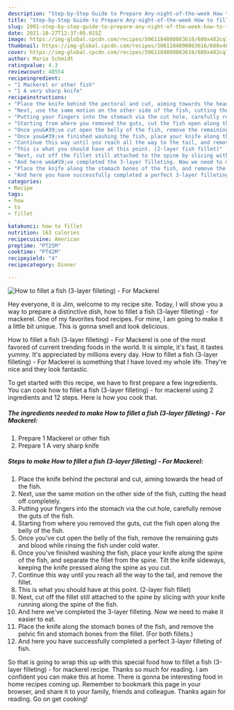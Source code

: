 ```yaml
---
description: "Step-by-Step Guide to Prepare Any-night-of-the-week How to fillet a fish (3-layer filleting) - For Mackerel"
title: "Step-by-Step Guide to Prepare Any-night-of-the-week How to fillet a fish (3-layer filleting) - For Mackerel"
slug: 2091-step-by-step-guide-to-prepare-any-night-of-the-week-how-to-fillet-a-fish-3-layer-filleting-for-mackerel
date: 2021-10-27T12:37:09.015Z
image: https://img-global.cpcdn.com/recipes/5061184890863616/680x482cq70/how-to-fillet-a-fish-3-layer-filleting-for-mackerel-recipe-main-photo.jpg
thumbnail: https://img-global.cpcdn.com/recipes/5061184890863616/680x482cq70/how-to-fillet-a-fish-3-layer-filleting-for-mackerel-recipe-main-photo.jpg
cover: https://img-global.cpcdn.com/recipes/5061184890863616/680x482cq70/how-to-fillet-a-fish-3-layer-filleting-for-mackerel-recipe-main-photo.jpg
author: Mario Schmidt
ratingvalue: 4.3
reviewcount: 48554
recipeingredient:
- "1 Mackerel or other fish"
- "1 A very sharp knife"
recipeinstructions:
- "Place the knife behind the pectoral and cut, aiming towards the head of the fish."
- "Next, use the same motion on the other side of the fish, cutting the head off completely."
- "Putting your fingers into the stomach via the cut hole, carefully remove the guts of the fish."
- "Starting from where you removed the guts, cut the fish open along the belly of the fish."
- "Once you&#39;ve cut open the belly of the fish, remove the remaining guts and blood while rinsing the fish under cold water."
- "Once you&#39;ve finished washing the fish, place your knife along the spine of the fish, and separate the fillet from the spine. Tilt the knife sideways, keeping the knife pressed along the spine as you cut."
- "Continue this way until you reach all the way to the tail, and remove the fillet."
- "This is what you should have at this point. (2-layer fish fillet)"
- "Next, cut off the fillet still attached to the spine by slicing with your knife running along the spine of the fish."
- "And here we&#39;ve completed the 3-layer filleting. Now we need to make it easier to eat."
- "Place the knife along the stomach bones of the fish, and remove the pelvic fin and stomach bones from the fillet. (For both fillets.)"
- "And here you have successfully completed a perfect 3-layer filleting of fish."
categories:
- Recipe
tags:
- how
- to
- fillet

katakunci: how to fillet 
nutrition: 163 calories
recipecuisine: American
preptime: "PT25M"
cooktime: "PT42M"
recipeyield: "4"
recipecategory: Dinner

---
```



![How to fillet a fish (3-layer filleting) - For Mackerel](https://img-global.cpcdn.com/recipes/5061184890863616/680x482cq70/how-to-fillet-a-fish-3-layer-filleting-for-mackerel-recipe-main-photo.jpg)

Hey everyone, it is Jim, welcome to my recipe site. Today, I will show you a way to prepare a distinctive dish, how to fillet a fish (3-layer filleting) - for mackerel. One of my favorites food recipes. For mine, I am going to make it a little bit unique. This is gonna smell and look delicious.



How to fillet a fish (3-layer filleting) - For Mackerel is one of the most favored of current trending foods in the world. It is simple, it's fast, it tastes yummy. It's appreciated by millions every day. How to fillet a fish (3-layer filleting) - For Mackerel is something that I have loved my whole life. They're nice and they look fantastic.


To get started with this recipe, we have to first prepare a few ingredients. You can cook how to fillet a fish (3-layer filleting) - for mackerel using 2 ingredients and 12 steps. Here is how you cook that.

<!--inarticleads1-->

##### The ingredients needed to make How to fillet a fish (3-layer filleting) - For Mackerel:

1. Prepare 1 Mackerel or other fish
1. Prepare 1 A very sharp knife




<!--inarticleads2-->

##### Steps to make How to fillet a fish (3-layer filleting) - For Mackerel:

1. Place the knife behind the pectoral and cut, aiming towards the head of the fish.
1. Next, use the same motion on the other side of the fish, cutting the head off completely.
1. Putting your fingers into the stomach via the cut hole, carefully remove the guts of the fish.
1. Starting from where you removed the guts, cut the fish open along the belly of the fish.
1. Once you&#39;ve cut open the belly of the fish, remove the remaining guts and blood while rinsing the fish under cold water.
1. Once you&#39;ve finished washing the fish, place your knife along the spine of the fish, and separate the fillet from the spine. Tilt the knife sideways, keeping the knife pressed along the spine as you cut.
1. Continue this way until you reach all the way to the tail, and remove the fillet.
1. This is what you should have at this point. (2-layer fish fillet)
1. Next, cut off the fillet still attached to the spine by slicing with your knife running along the spine of the fish.
1. And here we&#39;ve completed the 3-layer filleting. Now we need to make it easier to eat.
1. Place the knife along the stomach bones of the fish, and remove the pelvic fin and stomach bones from the fillet. (For both fillets.)
1. And here you have successfully completed a perfect 3-layer filleting of fish.




So that is going to wrap this up with this special food how to fillet a fish (3-layer filleting) - for mackerel recipe. Thanks so much for reading. I am confident you can make this at home. There is gonna be interesting food in home recipes coming up. Remember to bookmark this page in your browser, and share it to your family, friends and colleague. Thanks again for reading. Go on get cooking!
